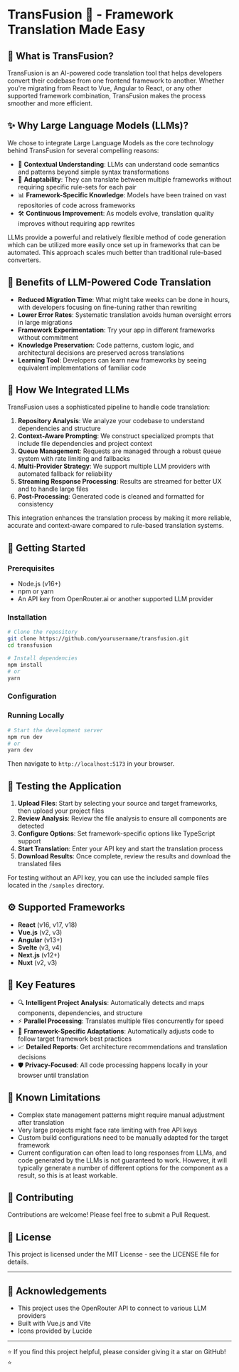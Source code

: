 # TransFusion 🚀 - Framework Translation Made Easy

## 🌟 What is TransFusion?

TransFusion is an AI-powered code translation tool that helps developers convert their codebase from one frontend framework to another. Whether you're migrating from React to Vue, Angular to React, or any other supported framework combination, TransFusion makes the process smoother and more efficient.

## ✨ Why Large Language Models (LLMs)?

We chose to integrate Large Language Models as the core technology behind TransFusion for several compelling reasons:

- 🧠 **Contextual Understanding**: LLMs can understand code semantics and patterns beyond simple syntax transformations
- 🔄 **Adaptability**: They can translate between multiple frameworks without requiring specific rule-sets for each pair
- 📊 **Framework-Specific Knowledge**: Models have been trained on vast repositories of code across frameworks
- 🛠️ **Continuous Improvement**: As models evolve, translation quality improves without requiring app rewrites

LLMs provide a powerful and relatively flexible method of code generation which can be utilized more easily once set up in frameworks that can be automated. This approach scales much better than traditional rule-based converters.

## 🎁 Benefits of LLM-Powered Code Translation

- **Reduced Migration Time**: What might take weeks can be done in hours, with developers focusing on fine-tuning rather than rewriting
- **Lower Error Rates**: Systematic translation avoids human oversight errors in large migrations
- **Framework Experimentation**: Try your app in different frameworks without commitment
- **Knowledge Preservation**: Code patterns, custom logic, and architectural decisions are preserved across translations
- **Learning Tool**: Developers can learn new frameworks by seeing equivalent implementations of familiar code

## 🔧 How We Integrated LLMs

TransFusion uses a sophisticated pipeline to handle code translation:

1. **Repository Analysis**: We analyze your codebase to understand dependencies and structure
2. **Context-Aware Prompting**: We construct specialized prompts that include file dependencies and project context
3. **Queue Management**: Requests are managed through a robust queue system with rate limiting and fallbacks
4. **Multi-Provider Strategy**: We support multiple LLM providers with automated fallback for reliability
5. **Streaming Response Processing**: Results are streamed for better UX and to handle large files
6. **Post-Processing**: Generated code is cleaned and formatted for consistency

This integration enhances the translation process by making it more reliable, accurate and context-aware compared to rule-based translation systems.

## 🚀 Getting Started

### Prerequisites

- Node.js (v16+)
- npm or yarn
- An API key from OpenRouter.ai or another supported LLM provider

### Installation

```bash
# Clone the repository
git clone https://github.com/yourusername/transfusion.git
cd transfusion

# Install dependencies
npm install
# or
yarn
```

### Configuration


### Running Locally

```bash
# Start the development server
npm run dev
# or
yarn dev
```

Then navigate to `http://localhost:5173` in your browser.

## 🧪 Testing the Application

1. **Upload Files**: Start by selecting your source and target frameworks, then upload your project files
2. **Review Analysis**: Review the file analysis to ensure all components are detected
3. **Configure Options**: Set framework-specific options like TypeScript support
4. **Start Translation**: Enter your API key and start the translation process
5. **Download Results**: Once complete, review the results and download the translated files

For testing without an API key, you can use the included sample files located in the `/samples` directory.

## ⚙️ Supported Frameworks

- **React** (v16, v17, v18)
- **Vue.js** (v2, v3)
- **Angular** (v13+)
- **Svelte** (v3, v4)
- **Next.js** (v12+)
- **Nuxt** (v2, v3)

## 🧩 Key Features

- 🔍 **Intelligent Project Analysis**: Automatically detects and maps components, dependencies, and structure
- ⚡ **Parallel Processing**: Translates multiple files concurrently for speed
- 🔄 **Framework-Specific Adaptations**: Automatically adjusts code to follow target framework best practices
- 📈 **Detailed Reports**: Get architecture recommendations and translation decisions
- 🛡️ **Privacy-Focused**: All code processing happens locally in your browser until translation

## 📝 Known Limitations

- Complex state management patterns might require manual adjustment after translation
- Very large projects might face rate limiting with free API keys
- Custom build configurations need to be manually adapted for the target framework
- Current configuration can often lead to long responses from LLMs, and code generated by the LLMs is not guaranteed to work. However, it will typically generate a number of different options for the component as a result, so this is at least workable.

## 🤝 Contributing

Contributions are welcome! Please feel free to submit a Pull Request.

## 📄 License

This project is licensed under the MIT License - see the LICENSE file for details.

---

## 🙏 Acknowledgements

- This project uses the OpenRouter API to connect to various LLM providers
- Built with Vue.js and Vite
- Icons provided by Lucide

---

⭐ If you find this project helpful, please consider giving it a star on GitHub! ⭐
